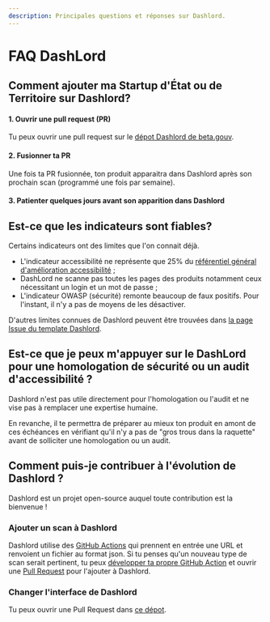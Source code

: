 ```yaml
---
description: Principales questions et réponses sur Dashlord.
---
```


# FAQ DashLord

## Comment ajouter ma Startup d'État ou de Territoire sur Dashlord?

#### 1. Ouvrir une pull request (PR)

Tu peux ouvrir une pull request sur le [dépot Dashlord de beta.gouv](https://github.com/betagouv/dashlord/blob/main/dashlord.yml).

#### 2. Fusionner ta PR

Une fois ta PR fusionnée, ton produit apparaitra dans Dashlord après son prochain scan (programmé une fois par semaine).

#### 3. Patienter quelques jours avant son apparition dans Dashlord

## Est-ce que les indicateurs sont fiables?

Certains indicateurs ont des limites que l'on connait déjà.

* L'indicateur accessibilité ne représente que 25% du [référentiel général d'amélioration accessibilité](../../../gerer-sa-startup-detat-ou-de-territoires-au-quotidien/construire-un-service-accessible-et-inclusif/accessibilite-et-rgaa/kit-accessibilite/investigation.md) ;
* DashLord ne scanne pas toutes les pages des produits notamment ceux nécessitant un login et un mot de passe ;
* L'indicateur OWASP (sécurité) remonte beaucoup de faux positifs. Pour l'instant, il n'y a pas de moyens de les désactiver.

D'autres limites connues de Dashlord peuvent être trouvées dans [la page Issue du template Dashlord](https://github.com/betagouv/dashlord/issues).

## Est-ce que je peux m'appuyer sur le DashLord pour une homologation de sécurité ou un audit d'accessibilité ?

Dashlord n'est pas utile directement pour l'homologation ou l'audit et ne vise pas à remplacer une expertise humaine.

En revanche, il te permettra de préparer au mieux ton produit en amont de ces échéances en vérifiant qu'il n'y a pas de "gros trous dans la raquette" avant de solliciter une homologation ou un audit.

## Comment puis-je contribuer à l'évolution de Dashlord ?

Dashlord est un projet open-source auquel toute contribution est la bienvenue !

### Ajouter un scan à Dashlord

Dashlord utilise des [GitHub Actions](https://github.com/SocialGouv/dashlord/blob/main/.github/workflows/scans.yml) qui prennent en entrée une URL et renvoient un fichier au format json. Si tu penses qu'un nouveau type de scan serait pertinent, tu peux [développer ta propre GitHub Action](https://docs.github.com/en/actions/creating-actions/about-custom-actions#javascript-actions) et ouvrir une [Pull Request](https://github.com/SocialGouv/dashlord/pulls) pour l'ajouter à Dashlord.

### Changer l'interface de Dashlord

Tu peux ouvrir une Pull Request dans [ce dépot](https://github.com/SocialGouv/dashlord-actions/tree/main/report).
